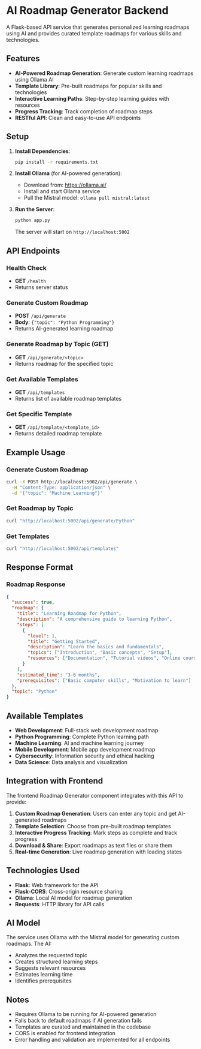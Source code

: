 # AI Roadmap Generator Backend

A Flask-based API service that generates personalized learning roadmaps using AI and provides curated template roadmaps for various skills and technologies.

## Features

- **AI-Powered Roadmap Generation**: Generate custom learning roadmaps using Ollama AI
- **Template Library**: Pre-built roadmaps for popular skills and technologies
- **Interactive Learning Paths**: Step-by-step learning guides with resources
- **Progress Tracking**: Track completion of roadmap steps
- **RESTful API**: Clean and easy-to-use API endpoints

## Setup

1. **Install Dependencies**:
   ```bash
   pip install -r requirements.txt
   ```

2. **Install Ollama** (for AI-powered generation):
   - Download from: https://ollama.ai/
   - Install and start Ollama service
   - Pull the Mistral model: `ollama pull mistral:latest`

3. **Run the Server**:
   ```bash
   python app.py
   ```

   The server will start on `http://localhost:5002`

## API Endpoints

### Health Check
- **GET** `/health`
- Returns server status

### Generate Custom Roadmap
- **POST** `/api/generate`
- **Body**: `{"topic": "Python Programming"}`
- Returns AI-generated learning roadmap

### Generate Roadmap by Topic (GET)
- **GET** `/api/generate/<topic>`
- Returns roadmap for the specified topic

### Get Available Templates
- **GET** `/api/templates`
- Returns list of available roadmap templates

### Get Specific Template
- **GET** `/api/template/<template_id>`
- Returns detailed roadmap template

## Example Usage

### Generate Custom Roadmap
```bash
curl -X POST http://localhost:5002/api/generate \
  -H "Content-Type: application/json" \
  -d '{"topic": "Machine Learning"}'
```

### Get Roadmap by Topic
```bash
curl "http://localhost:5002/api/generate/Python"
```

### Get Templates
```bash
curl "http://localhost:5002/api/templates"
```

## Response Format

### Roadmap Response
```json
{
  "success": true,
  "roadmap": {
    "title": "Learning Roadmap for Python",
    "description": "A comprehensive guide to learning Python",
    "steps": [
      {
        "level": 1,
        "title": "Getting Started",
        "description": "Learn the basics and fundamentals",
        "topics": ["Introduction", "Basic concepts", "Setup"],
        "resources": ["Documentation", "Tutorial videos", "Online courses"]
      }
    ],
    "estimated_time": "3-6 months",
    "prerequisites": ["Basic computer skills", "Motivation to learn"]
  },
  "topic": "Python"
}
```

## Available Templates

- **Web Development**: Full-stack web development roadmap
- **Python Programming**: Complete Python learning path
- **Machine Learning**: AI and machine learning journey
- **Mobile Development**: Mobile app development roadmap
- **Cybersecurity**: Information security and ethical hacking
- **Data Science**: Data analysis and visualization

## Integration with Frontend

The frontend Roadmap Generator component integrates with this API to provide:

1. **Custom Roadmap Generation**: Users can enter any topic and get AI-generated roadmaps
2. **Template Selection**: Choose from pre-built roadmap templates
3. **Interactive Progress Tracking**: Mark steps as complete and track progress
4. **Download & Share**: Export roadmaps as text files or share them
5. **Real-time Generation**: Live roadmap generation with loading states

## Technologies Used

- **Flask**: Web framework for the API
- **Flask-CORS**: Cross-origin resource sharing
- **Ollama**: Local AI model for roadmap generation
- **Requests**: HTTP library for API calls

## AI Model

The service uses Ollama with the Mistral model for generating custom roadmaps. The AI:
- Analyzes the requested topic
- Creates structured learning steps
- Suggests relevant resources
- Estimates learning time
- Identifies prerequisites

## Notes

- Requires Ollama to be running for AI-powered generation
- Falls back to default roadmaps if AI generation fails
- Templates are curated and maintained in the codebase
- CORS is enabled for frontend integration
- Error handling and validation are implemented for all endpoints 